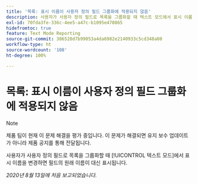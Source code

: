 ```yaml
---
title: '목록: 표시 이름이 사용자 정의 필드 그룹화에 적용되지 않음'
description: 사용자가 사용자 정의 필드로 목록을 그룹화할 때 텍스트 모드에서 표시 이름을 변경하면 필드의 원래 이름이 대신 표시됩니다.
exl-id: 70fda3fe-336c-4ee5-a47c-b1095e470865
hidefromtoc: true
feature: Text Mode Reporting
source-git-commit: 386528d7b99053a4da6982e2140933c5cd348a08
workflow-type: ht
source-wordcount: '108'
ht-degree: 100%

---
```


# 목록: 표시 이름이 사용자 정의 필드 그룹화에 적용되지 않음

>[!NOTE]
>
>제품 팀이 현재 이 문제 해결을 평가 중입니다. 이 문제가 해결되면 유지 보수 업데이트가 아니라 제품 공지를 통해 전달됩니다.

사용자가 사용자 정의 필드로 목록을 그룹화할 때 [!UICONTROL 텍스트 모드]에서 표시 이름을 변경하면 필드의 원래 이름이 대신 표시됩니다.

_2020년 8월 13일에 처음 보고되었습니다._
